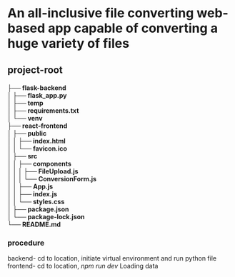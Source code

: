 <b><h1>An all-inclusive file converting web-based app capable of converting a huge variety of files</h1></b>
<b><h2>project-root</b></h2>
<h4>
├── flask-backend <br>       
│   ├── flask_app.py  <br>     
│   ├── temp <br>             
│   ├── requirements.txt <br> 
│   └── venv  <br>            
├── react-frontend   <br>    
│   ├── public <br>          
│   │   ├── index.html    <br> 
│   │   └── favicon.ico  <br> 
│   ├── src      <br>         
│   │   ├── components  <br>
│   │   │   ├── FileUpload.js  <br>
│   │   │   └── ConversionForm.js<br>
│   │   ├── App.js   <br>     
│   │   ├── index.js   <br>   
│   │   └── styles.css   <br> 
│   ├── package.json <br>     
│   └── package-lock.json<br>
└── README.md             
</h4>


<b><h3>procedure</b></h3>
backend- cd to location, initiate virtual environment and run python file<br>
frontend- cd to location, <i>npm run dev</i> Loading data
